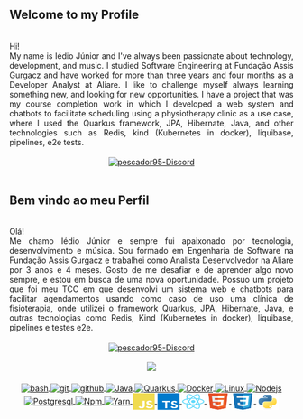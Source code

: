 ## Welcome to my Profile 
<div align="justify">
   
   <a >
      </br>
      Hi!<br/>
My name is Iédio Júnior and I've always been passionate about technology, development, and music. I studied Software Engineering at Fundação Assis Gurgacz and have worked for more than three years and four months as a Developer Analyst at Aliare. I like to challenge myself always learning something new, and looking for new opportunities. I have a project that was my course completion work in which I developed a web system and chatbots to facilitate scheduling using a physiotherapy clinic as a use case, where I used the Quarkus framework, JPA, Hibernate, Java, and other technologies such as Redis, kind (Kubernetes in docker), liquibase, pipelines, e2e tests.</div>
      <br/>
       <div style="display: inline_block" align="center">
     <a href="https://discord.gg/3vw3y9R"> <img align="center" alt="pescador95-Discord" height="30" width="40" src="https://raw.githubusercontent.com/simple-icons/simple-icons/develop/icons/discord.svg"></a>
      </div>
      </br>
      
## Bem vindo ao meu Perfil
   <div align="justify">
    
   <a>
      </br>
      Olá!</br>
Me chamo Iédio Júnior e sempre fui apaixonado por tecnologia, desenvolvimento e música. Sou formado em Engenharia de Software na Fundação Assis Gurgacz e trabalhei como Analista Desenvolvedor na Aliare por 3 anos e 4 meses. Gosto de me desafiar e de aprender algo novo sempre, e estou em busca de uma nova oportunidade.
Possuo um projeto que foi meu TCC em que desenvolvi um sistema web e chatbots para facilitar agendamentos usando como caso de uso uma clínica de fisioterapia, onde utilizei o framework Quarkus, JPA, Hibernate, Java, e outras tecnologias como Redis, Kind (Kubernetes in docker), liquibase, pipelines e testes e2e.</div>
       </br>
      <div style="display: inline_block" align="center">
    <a href="https://discord.gg/3vw3y9R"> <img align="center" alt="pescador95-Discord" height="30" width="40" src="https://raw.githubusercontent.com/simple-icons/simple-icons/develop/icons/discord.svg"></a>
      </div>
      </br>
      
      
 
  <div align="center">
   <a href="https://github.com/pescador95">
  <img height="180em" src="https://github-readme-stats.vercel.app/api?username=pescador95&show_icons=true&theme=radical&include_all_commits=true&count_private=true" />
    <!--img height="180em" src="https://github-readme-stats.vercel.app/api/top-langs/?username=pescador95&layout=compact&langs_count=7&theme=radical"/-->
      </div>

        
<div style="display: inline_block" align="center" height="30" width="40"><br>
   <img align="center" alt="bash" height="30" width="40" src="https://cdn.jsdelivr.net/gh/devicons/devicon/icons/bash/bash-original.svg" />
   <img align="center" alt="git" height="30" width="40" src="https://cdn.jsdelivr.net/gh/devicons/devicon/icons/git/git-original.svg" />
   <img align="center" alt="github" height="30" width="40" src="https://cdn.jsdelivr.net/gh/devicons/devicon/icons/github/github-original.svg" />
   <img align="center" alt="Java" height="30" width="40" src="https://cdn.jsdelivr.net/gh/devicons/devicon/icons/java/java-original.svg">
   <img align="center" alt="Quarkus" height="30" width="40" src="https://www.svgrepo.com/show/354245/quarkus-icon.svg"/>
   <img align="center" alt="Docker" height="30" width="40" src="https://cdn.jsdelivr.net/gh/devicons/devicon/icons/docker/docker-original.svg" />
   <img align="center" alt="Linux" height="30" width="40" src="https://cdn.jsdelivr.net/gh/devicons/devicon/icons/linux/linux-plain.svg" />
   <img align="center" alt="Nodejs" height="30" width="40" src="https://cdn.jsdelivr.net/gh/devicons/devicon/icons/nodejs/nodejs-original.svg" />
   <img align="center" alt="Postgresql" height="30" width="40" src="https://cdn.jsdelivr.net/gh/devicons/devicon/icons/postgresql/postgresql-original.svg" />
   <img align="center" alt="Npm" height="30" width="40" src="https://cdn.jsdelivr.net/gh/devicons/devicon/icons/npm/npm-original-wordmark.svg" />
   <img align="center" alt="Yarn" height="30" width="40" src="https://cdn.jsdelivr.net/gh/devicons/devicon/icons/yarn/yarn-original.svg" />
  <img align="center" alt="Js" height="30" width="40" src="https://raw.githubusercontent.com/devicons/devicon/master/icons/javascript/javascript-plain.svg">
  <img align="center" alt="Ts" height="30" width="40" src="https://raw.githubusercontent.com/devicons/devicon/master/icons/typescript/typescript-plain.svg">
  <img align="center" alt="React" height="30" width="40" src="https://raw.githubusercontent.com/devicons/devicon/master/icons/react/react-original.svg">
  <img align="center" alt="HTML" height="30" width="40" src="https://raw.githubusercontent.com/devicons/devicon/master/icons/html5/html5-original.svg">
  <img align="center" alt="CSS" height="30" width="40" src="https://raw.githubusercontent.com/devicons/devicon/master/icons/css3/css3-original.svg">
  <img align="center" alt="Python" height="30" width="40" src="https://raw.githubusercontent.com/devicons/devicon/master/icons/python/python-original.svg">
  
</div>
 
